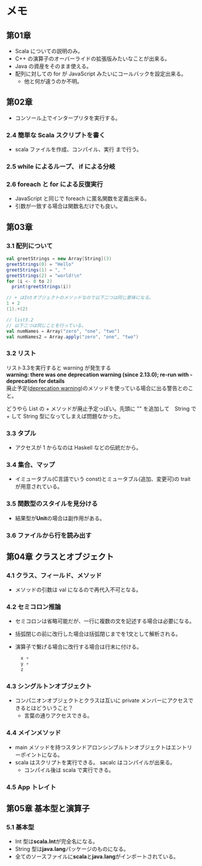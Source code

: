# メモ

## 第01章

- Scala についての説明のみ。
- C++ の演算子のオーバーライドの拡張版みたいなことが出来る。
- Java の資産をそのまま使える。
- 配列に対しての for が JavaScript みたいにコールバックを設定出来る。
  - 他と何が違うのか不明。

## 第02章

- コンソール上でインタープリタを実行する。

### 2.4 簡単な Scala スクリプトを書く

- scala ファイルを作成、コンパイル、実行 まで行う。


### 2.5 while によるループ、 if による分岐

### 2.6 foreach と for による反復実行

- JavaScript と同じで foreach に匿名関数を定義出来る。
- 引数が一致する場合は関数名だけでも良い。


## 第03章

### 3.1 配列について

```scala
val greetStrings = new Array[String](3)
greetStrings(0) = "Hello"
greetStrings(1) = ", "
greetStrings(2) = "world!\n"
for (i <- 0 to 2)
  print(greetStrings(i))
```

```scala
// + はIntオブジェクトのメソッドなので以下二つは同じ意味になる。
1 + 2
(1).+(2)
```

```scala
// list3.2
// 以下二つは同じことを行っている。
val numNames = Array("zero", "one", "two")
val numNames2 = Array.apply("zero", "one", "two")
```

### 3.2 リスト

リスト3.3を実行すると warning が発生する  
**warning: there was one deprecation warning (since 2.13.0); re-run with -deprecation for details**  
廃止予定([deprecation warning](http://tetu1984.hateblo.jp/entry/20110221/1298302399))のメソッドを使っている場合に出る警告とのこと。  

どうやら List の + メソッドが廃止予定っぽい。先頭に "" を追加して　String で + して String 型になってしまえば問題なかった。

### 3.3 タプル

- アクセスが 1 からなのは Haskell などの伝統だから。

### 3.4 集合、マップ

- イミュータブル(C言語でいう const)とミュータブル(追加、変更可)の trait が用意されている。

### 3.5 関数型のスタイルを見分ける

- 結果型が**Unit**の場合は副作用がある。

### 3.6 ファイルから行を読み出す

## 第04章 クラスとオブジェクト

### 4.1 クラス、フィールド、メソッド

- メソッドの引数は val になるので再代入不可となる。

### 4.2 セミコロン推論

- セミコロンは省略可能だが、一行に複数の文を記述する場合は必要になる。
- 括弧閉じの前に改行した場合は括弧閉じまでを1文として解析される。
- 演算子で繋げる場合に改行する場合は行末に付ける。

  ``` scala
    x +
    y +
    z
  ```

### 4.3 シングルトンオブジェクト

- コンパニオンオブジェクトとクラスは互いに private メンバーにアクセスできるとはどういうこと？
  - 言葉の通りアクセスできる。

### 4.4 メインメソッド

- main メソッドを持つスタンドアロンシンブルトンオブジェクトはエントリーポイントになる。
- scala はスクリプトを実行できる。 sacalc はコンパイルが出来る。
  - コンパイル後は scala で実行できる。

### 4.5 App トレイト

## 第05章 基本型と演算子

### 5.1 基本型

- Int 型は**scala.Int**が完全名になる。
- String 型は**java.lang**パッケージのものになる。
- 全てのソースファイルに**scala**と**java.lang**がインポートされている。
